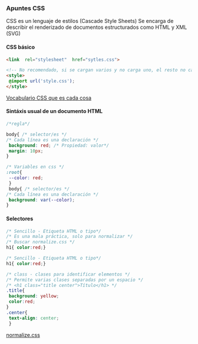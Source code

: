 ### Apuntes CSS

CSS es un lenguaje de estilos (Cascade Style Sheets) Se encarga de describir el renderizado de documentos estructurados como HTML y XML (SVG)

#### **CSS**  básico
```html
<link  rel="stylesheet"  href="sytles.css">

<!-- No recomendado, si se cargan varios y no carga uno, el resto no carga -->
<style>
 @import url('style.css');
</style>
```
[Vocabulario CSS que es cada cosa](http://apps.workflower.fi/vocabs/css/es)
#### Sintáxis usual de un documento **HTML**
```css
/*regla*/

body{ /* selector/es */ 
/* Cada línea es una declaración */
 background: red; /* Propiedad: valor*/
 margin: 10px;  
}

/* Variables en css */
:root{
 --color: red;
 }
 body{ /* selector/es */ 
/* Cada línea es una declaración */
 background: var(--color); 
}
```
#### Selectores
```css
/* Sencillo - Etiqueta HTML o tipo*/
/* Es una mala práctica, solo para normalizar */
/* Buscar normalize.css */
h1{ color:red;}

/* Sencillo - Etiqueta HTML o tipo*/
h1{ color:red;}

/* class - clases para identificar elementos */
/* Permite varias clases separadas por un espacio */
/* <h1 class="title center">Título</h1> */
.title{
 background: yellow;
 color:red;
}
.center{
 text-align: center;
 }
```
[normalize.css](https://necolas.github.io/normalize.css/)
<!--stackedit_data:
eyJoaXN0b3J5IjpbLTE1MjYyMzM2NiwtNjE4Nzc1OTYxLDEzMz
AyOTU1OTEsLTkzMTE1NTA2MSwxNTIxNTExOTU5LC0xMjU0NDk3
NzEyLC04NDgwMjkwNjgsNTQ5MjUxNTM5LC0xNjUyMTU4MTAyLD
E1MjIwNzMzNTddfQ==
-->